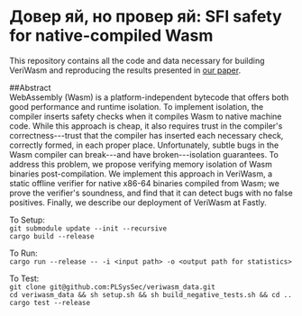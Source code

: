 # Довер яй, но провер яй: SFI safety for native-compiled Wasm
This repository contains all the code and data necessary for building VeriWasm and reproducing the results presented in [our paper](http://cseweb.ucsd.edu/~dstefan/pubs/johnson:2021:veriwasm.pdf).  
  
##Abstract  
WebAssembly (Wasm) is a platform-independent bytecode that offers both good performance and runtime isolation. To implement isolation, the compiler inserts safety checks when it compiles Wasm to native machine code. While this approach is cheap, it also requires trust in the compiler's correctness---trust that the compiler has inserted each necessary check, correctly formed, in each proper place. Unfortunately, subtle bugs in the Wasm compiler can break---and have broken---isolation guarantees. To address this problem, we propose verifying memory isolation of Wasm binaries post-compilation. We implement this approach in VeriWasm, a static offline verifier for native x86-64 binaries compiled from Wasm; we prove the verifier's soundness, and find that it can detect bugs with no false positives. Finally, we describe our deployment of VeriWasm at Fastly.

To Setup:  
`git submodule update --init --recursive`  
`cargo build --release  `

To Run:  
`cargo run --release -- -i <input path> -o <output path for statistics> `

To Test:  
`git clone git@github.com:PLSysSec/veriwasm_data.git`  
`cd veriwasm_data && sh setup.sh && sh build_negative_tests.sh && cd ..`  
`cargo test --release`  

